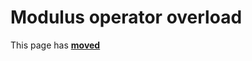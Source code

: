 # Modulus operator overload

This page has [**moved**](https://lib-docs.delphidabbler.com/Fractions/0/API/TFraction-Modulus)